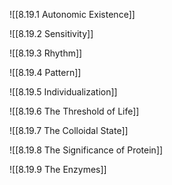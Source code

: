 
![[8.19.1 Autonomic Existence]]

![[8.19.2 Sensitivity]]

![[8.19.3 Rhythm]]

![[8.19.4 Pattern]]

![[8.19.5 Individualization]]

![[8.19.6 The Threshold of Life]]

![[8.19.7 The Colloidal State]]

![[8.19.8 The Significance of Protein]]

![[8.19.9 The Enzymes]]

